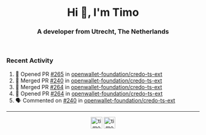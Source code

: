 <h1 align="center">Hi 👋, I'm Timo</h1>
<h3 align="center">A developer from Utrecht, The Netherlands</h3>
<br/>
<!-- https://github.com/rahuldkjain/github-profile-readme-generator --!>

<!--  <p align="left"><img src="https://github-readme-stats.vercel.app/api?username=timoglastra&show_icons=true&count_private=true&" alt="timoglastra" /></p> --!>

<!--
Github language stats
<p align="left"><img src="https://github-readme-stats.vercel.app/api/top-langs/?username=timoglastra&layout=compact" alt="timoglastra" /><p>
-->

<!-- Codestats language stats -->
<!-- <p align="left"><img src="https://codestats-readme.vercel.app/api/top-langs/?username=timoglastra&layout=compact&language_count=12" alt="timoglastra" /><p>    --!>
  
<h3>Recent Activity</h3>

<!--START_SECTION:activity-->
1. 💪 Opened PR [#265](https://github.com/openwallet-foundation/credo-ts-ext/pull/265) in [openwallet-foundation/credo-ts-ext](https://github.com/openwallet-foundation/credo-ts-ext)
2. 🎉 Merged PR [#240](https://github.com/openwallet-foundation/credo-ts-ext/pull/240) in [openwallet-foundation/credo-ts-ext](https://github.com/openwallet-foundation/credo-ts-ext)
3. 🎉 Merged PR [#264](https://github.com/openwallet-foundation/credo-ts-ext/pull/264) in [openwallet-foundation/credo-ts-ext](https://github.com/openwallet-foundation/credo-ts-ext)
4. 💪 Opened PR [#264](https://github.com/openwallet-foundation/credo-ts-ext/pull/264) in [openwallet-foundation/credo-ts-ext](https://github.com/openwallet-foundation/credo-ts-ext)
5. 🗣 Commented on [#240](https://github.com/openwallet-foundation/credo-ts-ext/pull/240#issuecomment-2028742984) in [openwallet-foundation/credo-ts-ext](https://github.com/openwallet-foundation/credo-ts-ext)
<!--END_SECTION:activity-->

---

<p align="center">
<a href="https://twitter.com/timoglastra" target="blank"><img align="center" src="https://cdn.jsdelivr.net/npm/simple-icons@3.0.1/icons/twitter.svg" alt="timoglastra" height="30" width="30" /></a>
<a href="https://linkedin.com/in/timoglastra" target="blank"><img align="center" src="https://cdn.jsdelivr.net/npm/simple-icons@3.0.1/icons/linkedin.svg" alt="timoglastra" height="30" width="30" /></a>
</p>



